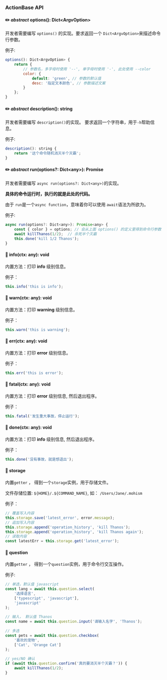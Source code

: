 ### ActionBase API

#### ✏️ *abstract* options(): Dict\<ArgvOption>

开发者需要编写 `options()` 的实现。要求返回一个 `Dict<ArgvOption>`来描述命令行参数。

例子:

```javascript
options(): Dict<ArgvOption> {
	return {
		// 参数名，多字母时使用 '--', 单字母时使用 '-', 此处使用 --color
		color: {  
			default: 'green', // 参数的默认值
			desc: '指定文本颜色', // 参数描述文案
		}
	};
} 
```

#### ✏️ *abstract* description(): string

开发者需要编写 `description()`的实现。 要求返回一个字符串，用于`-h`帮助信息。

例子: 

```javascript
description(): string {
	return '这个命令随机消灭半个灭霸';
}
```

#### ✏️ *abstract* run(options?: Dict\<any>): Promise<any>

开发者需要编写 `async run(options?: Dict<any>)`的实现。

**具体的命令运行时，执行的就是此处的代码。** 

由于 `run`是一个`async function`，意味着你可以使用 `await`语法为所欲为。

例子: 

```javascript
async run(options?: Dict<any>): Promise<any> {
	const { color } = options; // 会从上面 options() 的定义里得到命令行参数
	await killThanos(1/2);  // 杀死半个灭霸
	this.done('kill 1/2 Thanos');
}
```

#### 🎁 info(ctx: any): void

内置方法：打印 **info** 级别信息。

例子：

```javascript
this.info('this is info');	
```

#### 🎁 warn(ctx: any): void

内置方法：打印 **warning** 级别信息。

例子：

```javascript
this.warn('this is warning');	
```

#### 🎁 err(ctx: any): void

内置方法：打印 **error** 级别信息。

例子：

```javascript
this.err('this is error');	
```

#### 🎁 fatal(ctx: any): void

内置方法：打印 **error** 级别信息, 然后退出程序。

例子：

```javascript
this.fatal('发生重大事故，停止运行');	
```

#### 🎁 done(ctx: any): void

内置方法：打印 **info** 级别信息, 然后退出程序。

例子：

```javascript
this.done('没有事故，就是想退出');	
```
	
#### 🎁 storage
内置`getter` ， 得到一个`storage`实例，用于存储文件。

文件存储位置: `${HOME}/.${COMMAND_NAME}`, 如： `/Users/Jane/.mohism`

例子：

```javascript
// 覆盖写入内容
this.storage.save('latest_error', error.message);
// 追加写入内容
this.storage.append('operation_history', 'kill Thanos');
this.storage.append('operation_history', 'kill Thanos again');
// 读取内容
const latestErr = this.storage.get('latest_error');
```
 
#### 🎁 question
内置`getter` ， 得到一个`question`实例，用于命令行交互操作。

例子: 

```javascript
// 单选，默认值 javascript
const lang = await this.question.select(
	'选择语言', 
	['typescript', 'javascript'], 
	'javascript'
);
	
// 输入， 默认值 Thanos
const name = await this.question.input('请输入名字', 'Thanos');
	
// 多选
const pets = await this.question.checkbox(
	'喜欢的宠物',
	['Cat', 'Orange Cat']
);
	
// yes/NO 确认
if (await this.question.confirm('真的要消灭半个灭霸？')) {
	await killThanos(1/2);
}
```